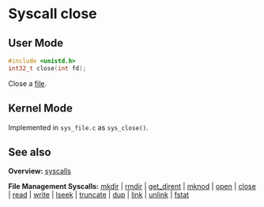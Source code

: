 # Syscall close

## User Mode

```C
#include <unistd.h>
int32_t close(int fd);
```

Close a [file](../file_system/file.md).

## Kernel Mode

Implemented in `sys_file.c` as `sys_close()`. 

## See also

**Overview:** [syscalls](syscalls.md)

**File Management Syscalls:** [mkdir](mkdir.md) | [rmdir](rmdir.md) | [get_dirent](get_dirent.md) | [mknod](mknod.md) | [open](open.md) | [close](close.md) | [read](read.md) | [write](write.md) | [lseek](lseek.md) | [truncate](truncate.md) | [dup](dup.md) | [link](link.md) | [unlink](unlink.md) | [fstat](fstat.md)
